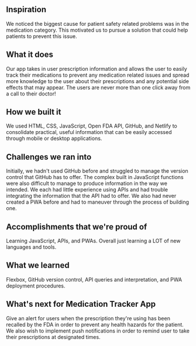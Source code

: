 ## Inspiration
We noticed the biggest cause for patient safety related problems was in the medication category. This motivated us to pursue a solution that could help patients to prevent this issue.
## What it does
Our app takes in user prescription information and allows the user to easily track their medications to prevent any medication related issues and spread more knowledge to the user about their prescriptions and any potential side effects that may appear. The users are never more than one click away from a call to their doctor!
## How we built it
We used HTML, CSS, JavaScript, Open FDA API, GitHub, and Netlify to consolidate practical, useful information that can be easily accessed through mobile or desktop applications.
## Challenges we ran into
Initially, we hadn't used GitHub before and struggled to manage the version control that GitHub has to offer. The complex built in JavaScript functions were also difficult to manage to produce information in the way we intended. We each had little experience using APIs and had trouble integrating the information that the API had to offer. We also had never created a PWA before and had to maneuver through the process of building one.
## Accomplishments that we're proud of
Learning JavaScript, APIs, and PWAs. Overall just learning a LOT of new languages and tools.
## What we learned
Flexbox, GitHub version control, API queries and interpretation, and PWA deployment procedures.
## What's next for Medication Tracker App
Give an alert for users when the prescription they're using has been recalled by the FDA in order to prevent any health hazards for the patient. We also wish to implement push notifications in order to remind user to take their prescriptions at designated times.